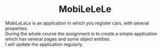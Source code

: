 <h1 align="center"> MobiLeLeLe </h1>

MobiLeLeLe is an application in which you register cars, with several properties. <br />
During the whole course the assignment is to create a simple application which has several pages and some object entities.<br />
I will update the application regularly.